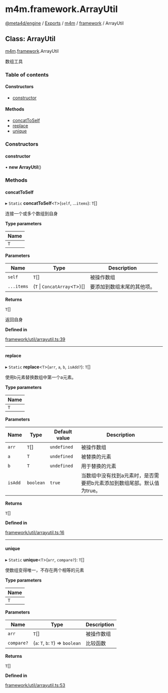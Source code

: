# m4m.framework.ArrayUtil

[@meta4d/engine](../) / [Exports](../modules/) / [m4m](../modules/m4m.md) / [framework](../modules/m4m.framework.md) / ArrayUtil

## Class: ArrayUtil

[m4m](../modules/m4m.md).[framework](../modules/m4m.framework.md).ArrayUtil

数组工具

### Table of contents

#### Constructors

* [constructor](m4m.framework.ArrayUtil.md#constructor)

#### Methods

* [concatToSelf](m4m.framework.ArrayUtil.md#concattoself)
* [replace](m4m.framework.ArrayUtil.md#replace)
* [unique](m4m.framework.ArrayUtil.md#unique)

### Constructors

#### constructor

• **new ArrayUtil**()

### Methods

#### concatToSelf

▸ `Static` **concatToSelf**<`T`>(`self`, ...`items`): `T`\[]

连接一个或多个数组到自身

**Type parameters**

| Name |
| ---- |
| `T`  |

**Parameters**

| Name       | Type                           | Description   |
| ---------- | ------------------------------ | ------------- |
| `self`     | `T`\[]                         | 被操作数组         |
| `...items` | (`T` \| `ConcatArray`<`T`>)\[] | 要添加到数组末尾的其他项。 |

**Returns**

`T`\[]

返回自身

**Defined in**

[framework/util/arrayutil.ts:39](https://github.com/meta4d-me/meta4d-engine/blob/cf6bfe6/src/framework/util/arrayutil.ts#L39)

***

#### replace

▸ `Static` **replace**<`T`>(`arr`, `a`, `b`, `isAdd?`): `T`\[]

使用b元素替换数组中第一个a元素。

**Type parameters**

| Name |
| ---- |
| `T`  |

**Parameters**

| Name    | Type      | Default value | Description                            |
| ------- | --------- | ------------- | -------------------------------------- |
| `arr`   | `T`\[]    | `undefined`   | 被操作数组                                  |
| `a`     | `T`       | `undefined`   | 被替换的元素                                 |
| `b`     | `T`       | `undefined`   | 用于替换的元素                                |
| `isAdd` | `boolean` | `true`        | 当数组中没有找到a元素时，是否需要把b元素添加到数组尾部。默认值为true。 |

**Returns**

`T`\[]

**Defined in**

[framework/util/arrayutil.ts:16](https://github.com/meta4d-me/meta4d-engine/blob/cf6bfe6/src/framework/util/arrayutil.ts#L16)

***

#### unique

▸ `Static` **unique**<`T`>(`arr`, `compare?`): `T`\[]

使数组变得唯一，不存在两个相等的元素

**Type parameters**

| Name |
| ---- |
| `T`  |

**Parameters**

| Name       | Type                              | Description |
| ---------- | --------------------------------- | ----------- |
| `arr`      | `T`\[]                            | 被操作数组       |
| `compare?` | (`a`: `T`, `b`: `T`) => `boolean` | 比较函数        |

**Returns**

`T`\[]

**Defined in**

[framework/util/arrayutil.ts:53](https://github.com/meta4d-me/meta4d-engine/blob/cf6bfe6/src/framework/util/arrayutil.ts#L53)
